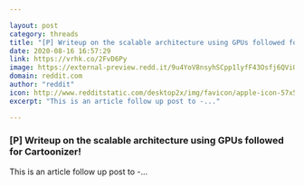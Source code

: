```yaml
---

layout: post
category: threads
title: "[P] Writeup on the scalable architecture using GPUs followed for Cartoonizer!"
date: 2020-08-16 16:57:29
link: https://vrhk.co/2FvD6Py
image: https://external-preview.redd.it/9u4YoV8nsyhSCpp1lyfF43Osfj6QViO9AQe7PUUOZhM.jpg?width=960&height=502.617801047&auto=webp&crop=960:502.617801047,smart&s=059ed1d7f4cf4f0ad22ed4b0c21e056031338d53
domain: reddit.com
author: "reddit"
icon: http://www.redditstatic.com/desktop2x/img/favicon/apple-icon-57x57.png
excerpt: "This is an article follow up post to -..."

---
```


### [P] Writeup on the scalable architecture using GPUs followed for Cartoonizer!

This is an article follow up post to -...